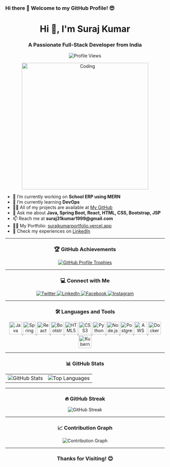 ### Hi there 👋 Welcome to my GitHub Profile! 😎

<h1 align="center">Hi 👋, I'm Suraj Kumar</h1>
<h3 align="center">A Passionate Full-Stack Developer from India</h3>

<p align="center">
  <img src="https://komarev.com/ghpvc/?username=surajsinghdevloper&label=Profile%20Views&color=0e75b6&style=flat" alt="Profile Views" />
</p>

<p align="center">
  <img alt="Coding" width="400" src="https://user-images.githubusercontent.com/74038190/235224431-e8c8c12e-6826-47f1-89fb-2ddad83b3abf.gif" />
</p>

<ul>
  <li>🔭 I’m currently working on <b>School ERP using MERN</b></li>
  <li>🌱 I’m currently learning <b>DevOps</b></li>
  <li>👨‍💻 All of my projects are available at <a href="https://github.com/SurajSinghDevloper">My GitHub</a></li>
  <li>💬 Ask me about <b>Java, Spring Boot, React, HTML, CSS, Bootstrap, JSP</b></li>
  <li>📫 Reach me at <b>suraj31kumar1999@gmail.com</b></li>
  <li>🧑‍💼 My Portfolio: <a href="https://surajkumarportfolio.vercel.app">surajkumarportfolio.vercel.app</a></li>
  <li>📄 Check my experiences on <a href="https://www.linkedin.com/in/suraj-kumar-442277230/">LinkedIn</a></li>
</ul>

---

<h3 align="center">🏆 GitHub Achievements</h3>
<p align="center">
  <a href="https://github.com/ryo-ma/github-profile-trophy">
    <img src="https://github-profile-trophy.vercel.app/?username=surajsinghdevloper&theme=onedark&no-frame=true&column=6" alt="GitHub Profile Trophies" />
  </a>
</p>

---

<h3 align="center">💻 Connect with Me</h3>
<p align="center">
  <a href="https://twitter.com/suraj31kumar191" target="_blank">
    <img src="https://img.shields.io/badge/Twitter-1DA1F2?style=for-the-badge&logo=twitter&logoColor=white" alt="Twitter" />
  </a>
  <a href="https://www.linkedin.com/in/suraj-kumar-442277230/" target="_blank">
    <img src="https://img.shields.io/badge/LinkedIn-0077B5?style=for-the-badge&logo=linkedin&logoColor=white" alt="LinkedIn" />
  </a>
  <a href="https://fb.com/suraj31kumar" target="_blank">
    <img src="https://img.shields.io/badge/Facebook-1877F2?style=for-the-badge&logo=facebook&logoColor=white" alt="Facebook" />
  </a>
  <a href="https://instagram.com/surajsinghtrippy" target="_blank">
    <img src="https://img.shields.io/badge/Instagram-E4405F?style=for-the-badge&logo=instagram&logoColor=white" alt="Instagram" />
  </a>
</p>

---

<h3 align="center">🛠️ Languages and Tools</h3>
<p align="center">
  <a href="https://www.java.com" target="_blank">
    <img src="https://cdn.worldvectorlogo.com/logos/java.svg" alt="Java" width="40" height="40" />
  </a>
  <a href="https://spring.io/" target="_blank">
    <img src="https://www.vectorlogo.zone/logos/springio/springio-icon.svg" alt="Spring Boot" width="40" height="40" />
  </a>
  <a href="https://reactjs.org/" target="_blank">
    <img src="https://cdn.worldvectorlogo.com/logos/react-2.svg" alt="React" width="40" height="40" />
  </a>
  <a href="https://getbootstrap.com" target="_blank">
    <img src="https://cdn.worldvectorlogo.com/logos/bootstrap-4.svg" alt="Bootstrap" width="40" height="40" />
  </a>
  <a href="https://www.w3.org/html/" target="_blank">
    <img src="https://cdn.worldvectorlogo.com/logos/html5.svg" alt="HTML5" width="40" height="40" />
  </a>
  <a href="https://www.w3schools.com/css/" target="_blank">
    <img src="https://cdn.worldvectorlogo.com/logos/css-3.svg" alt="CSS3" width="40" height="40" />
  </a>
  <a href="https://www.python.org" target="_blank">
    <img src="https://cdn.worldvectorlogo.com/logos/python-5.svg" alt="Python" width="40" height="40" />
  </a>
  <a href="https://nodejs.org" target="_blank">
    <img src="https://cdn.worldvectorlogo.com/logos/nodejs-icon.svg" alt="Node.js" width="40" height="40" />
  </a>
  <a href="https://www.postgresql.org" target="_blank">
    <img src="https://cdn.worldvectorlogo.com/logos/postgresql.svg" alt="PostgreSQL" width="40" height="40" />
  </a>
  <a href="https://aws.amazon.com" target="_blank">
    <img src="https://cdn.worldvectorlogo.com/logos/aws-2.svg" alt="AWS" width="40" height="40" />
  </a>
  <a href="https://www.docker.com" target="_blank">
    <img src="https://cdn.worldvectorlogo.com/logos/docker.svg" alt="Docker" width="40" height="40" />
  </a>
  <a href="https://kubernetes.io" target="_blank">
    <img src="https://cdn.worldvectorlogo.com/logos/kubernetes.svg" alt="Kubernetes" width="40" height="40" />
  </a>
</p>

---

<h3 align="center">📊 GitHub Stats</h3>
<table align="center">
  <tr>
    <td>
      <img src="https://github-readme-stats.vercel.app/api?username=surajsinghdevloper&show_icons=true&count_private=true&hide_border=true&theme=radical" alt="GitHub Stats" />
    </td>
    <td>
      <img src="https://github-readme-stats.vercel.app/api/top-langs/?username=surajsinghdevloper&hide_border=true&layout=compact&theme=radical" alt="Top Languages" />
    </td>
  </tr>
</table>

---

<h3 align="center">🔥 GitHub Streak</h3>
<p align="center">
  <img src="https://github-readme-streak-stats.herokuapp.com/?user=surajsinghdevloper&theme=radical&hide_border=true" alt="GitHub Streak" />
</p>

---

<h3 align="center">📈 Contribution Graph</h3>
<p align="center">
  <img src="https://activity-graph.herokuapp.com/graph?username=surajsinghdevloper&theme=rogue&hide_border=true" alt="Contribution Graph" />
</p>

---

<h3 align="center">Thanks for Visiting! 😊</h3>
